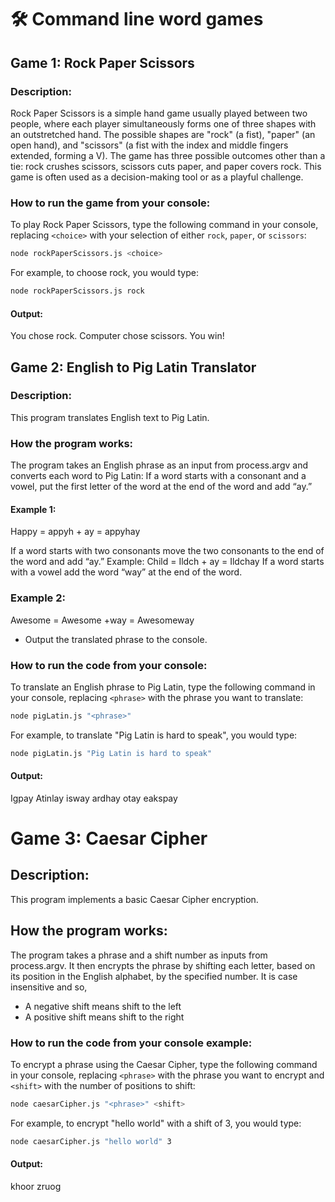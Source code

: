 # 🛠️ Command line word games

## Game 1: Rock Paper Scissors

### Description: 
Rock Paper Scissors is a simple hand game usually played between two people, where each player simultaneously forms one of three shapes with an outstretched hand. 
The possible shapes are "rock" (a fist), "paper" (an open hand), and "scissors" (a fist with the index and middle fingers extended, forming a V). 
The game has three possible outcomes other than a tie: rock crushes scissors, scissors cuts paper, and paper covers rock. 
This game is often used as a decision-making tool or as a playful challenge.

### How to run the game from your console:
To play Rock Paper Scissors, type the following command in your console, replacing `<choice>` with your selection of either `rock`, `paper`, or `scissors`:

```sh
node rockPaperScissors.js <choice>
```

For example, to choose rock, you would type:

```sh
node rockPaperScissors.js rock
```
#### Output:
You chose rock. Computer chose scissors. You win!


## Game 2: English to Pig Latin Translator

### Description: 
This program translates English text to Pig Latin.

### How the program works:
The program takes an English phrase as an input from process.argv and converts each word to Pig Latin:
If a word starts with a consonant and a vowel, put the first letter of the word at the end of the word and add “ay.”

#### Example 1: 
Happy = appyh + ay = appyhay

If a word starts with two consonants move the two consonants to the end of the word and add “ay.”
Example: Child = Ildch + ay = Ildchay
If a word starts with a vowel add the word “way” at the end of the word.

### Example 2: 
Awesome = Awesome +way = Awesomeway
- Output the translated phrase to the console.

### How to run the code from your console:
To translate an English phrase to Pig Latin, type the following command in your console, replacing `<phrase>` with the phrase you want to translate:

```sh
node pigLatin.js "<phrase>"
```

For example, to translate "Pig Latin is hard to speak", you would type:

```sh
node pigLatin.js "Pig Latin is hard to speak"
```
#### Output: 
Igpay Atinlay isway ardhay otay eakspay


# Game 3: Caesar Cipher

## Description:
This program implements a basic Caesar Cipher encryption.

## How the program works:
The program takes a phrase and a shift number as inputs from process.argv. It then encrypts the phrase by shifting each letter, based on its position in the English alphabet, by the specified number. It is case insensitive and so,
- A negative shift means shift to the left
- A positive shift means shift to the right

### How to run the code from your console example:
To encrypt a phrase using the Caesar Cipher, type the following command in your console, replacing `<phrase>` with the phrase you want to encrypt and `<shift>` with the number of positions to shift:

```sh
node caesarCipher.js "<phrase>" <shift>
```

For example, to encrypt "hello world" with a shift of 3, you would type:

```sh
node caesarCipher.js "hello world" 3
```
#### Output:
khoor zruog

